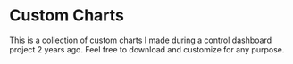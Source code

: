 # Custom Charts

This is a collection of custom charts I made during a control dashboard project 2 years ago. Feel free to download and customize for any purpose.
